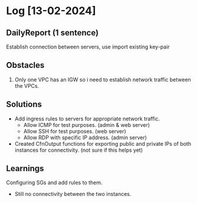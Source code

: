 # Log [13-02-2024]

## DailyReport (1 sentence)
Establish connection between servers, use import existing key-pair

## Obstacles
1. Only one VPC has an IGW so i need to establish network traffic between the VPCs.

## Solutions
* Add ingress rules to servers for appropriate network traffic.
  - Allow ICMP for test purposes. (admin & web server)
  - Allow SSH for test purposes. (web server)
  - Allow RDP with specific IP address. (admin server)
* Created CfnOutput functions for exporting public and private IPs of both instances for connectivity. (not sure if this helps yet)

## Learnings 
Configuring SGs and add rules to them.

* Still no connectivity between the two instances.


